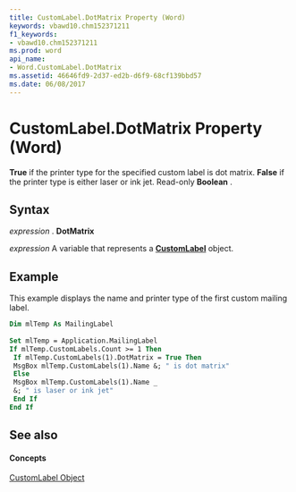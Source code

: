 ```yaml
---
title: CustomLabel.DotMatrix Property (Word)
keywords: vbawd10.chm152371211
f1_keywords:
- vbawd10.chm152371211
ms.prod: word
api_name:
- Word.CustomLabel.DotMatrix
ms.assetid: 46646fd9-2d37-ed2b-d6f9-68cf139bbd57
ms.date: 06/08/2017
---
```



# CustomLabel.DotMatrix Property (Word)

 **True** if the printer type for the specified custom label is dot matrix. **False** if the printer type is either laser or ink jet. Read-only **Boolean** .


## Syntax

 _expression_ . **DotMatrix**

 _expression_ A variable that represents a **[CustomLabel](customlabel-object-word.md)** object.


## Example

This example displays the name and printer type of the first custom mailing label.


```vb
Dim mlTemp As MailingLabel 
 
Set mlTemp = Application.MailingLabel 
If mlTemp.CustomLabels.Count >= 1 Then 
 If mlTemp.CustomLabels(1).DotMatrix = True Then 
 MsgBox mlTemp.CustomLabels(1).Name &; " is dot matrix" 
 Else 
 MsgBox mlTemp.CustomLabels(1).Name _ 
 &; " is laser or ink jet" 
 End If 
End If
```


## See also


#### Concepts


[CustomLabel Object](customlabel-object-word.md)

